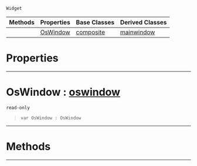  `Widget`

|Methods|Properties|Base Classes|Derived Classes|
|---|---|---|---|
| |[ OsWindow](https://github.com/zeroengineteam/ZeroDocs/blob/master/code_reference/class_reference/rootwidget.markdown#oswindow-zero-engine-doc)|[composite](https://github.com/zeroengineteam/ZeroDocs/blob/master/code_reference/class_reference/composite.markdown)|[mainwindow](https://github.com/zeroengineteam/ZeroDocs/blob/master/code_reference/class_reference/mainwindow.markdown)|


 #  Properties


---  
 #  OsWindow : [oswindow](https://github.com/zeroengineteam/ZeroDocs/blob/master/code_reference/class_reference/oswindow.markdown)

 `read-only`

> 
> ``` lang=cpp, name=Nada
> var OsWindow : OsWindow


---  
 #  Methods


---  
 

 
